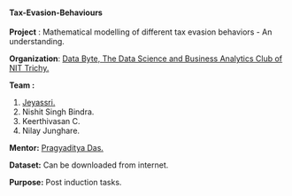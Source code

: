 #### Tax-Evasion-Behaviours
**Project** : Mathematical modelling of different tax evasion behaviors - An understanding.

**Organization**: [Data Byte, The Data Science and Business Analytics Club of NIT Trichy.](https://github.com/DataByteNITT)

**Team :**

1. [Jeyassri.](https://github.com/shreeju)
2. Nishit Singh Bindra.
3. Keerthivasan C.
4. Nilay Junghare.

**Mentor:** [Pragyaditya Das.](https://github.com/Jeet1994)

**Dataset:** Can be downloaded from internet.

**Purpose:** Post induction tasks.
